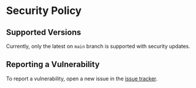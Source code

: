 # Security Policy

## Supported Versions

Currently, only the latest on `main` branch is supported with security updates.

## Reporting a Vulnerability

To report a vulnerability, open a new issue in the [issue tracker](https://github.com/eser/deno-next-showcase/issues).
